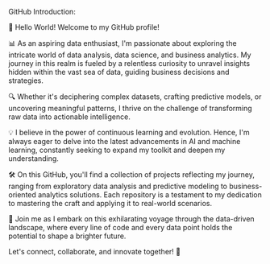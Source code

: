 GitHub Introduction:

👋 Hello World! Welcome to my GitHub profile!

📊 As an aspiring data enthusiast, I'm passionate about exploring the intricate world of data analysis, data science, and business analytics. My journey in this realm is fueled by a relentless curiosity to unravel insights hidden within the vast sea of data, guiding business decisions and strategies.

🔍 Whether it's deciphering complex datasets, crafting predictive models, or uncovering meaningful patterns, I thrive on the challenge of transforming raw data into actionable intelligence.

💡 I believe in the power of continuous learning and evolution. Hence, I'm always eager to delve into the latest advancements in AI and machine learning, constantly seeking to expand my toolkit and deepen my understanding.

🛠️ On this GitHub, you'll find a collection of projects reflecting my journey, ranging from exploratory data analysis and predictive modeling to business-oriented analytics solutions. Each repository is a testament to my dedication to mastering the craft and applying it to real-world scenarios.

🚀 Join me as I embark on this exhilarating voyage through the data-driven landscape, where every line of code and every data point holds the potential to shape a brighter future.

Let's connect, collaborate, and innovate together! 🌟
